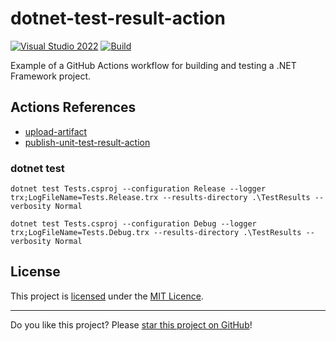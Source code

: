 # dotnet-test-result-action

[![Visual Studio 2022](https://img.shields.io/badge/Visual%20Studio-2022-blue)](../..)
[![Build](../../actions/workflows/Build.yml/badge.svg)](../../actions)

Example of a GitHub Actions workflow for building and testing a .NET Framework project.

## Actions References

- [upload-artifact](https://github.com/actions/upload-artifact)
- [publish-unit-test-result-action](https://github.com/EnricoMi/publish-unit-test-result-action)

### dotnet test
```
dotnet test Tests.csproj --configuration Release --logger trx;LogFileName=Tests.Release.trx --results-directory .\TestResults --verbosity Normal
```
```
dotnet test Tests.csproj --configuration Debug --logger trx;LogFileName=Tests.Debug.trx --results-directory .\TestResults --verbosity Normal
```

## License

This project is [licensed](LICENSE) under the [MIT Licence](https://en.wikipedia.org/wiki/MIT_License).

---

Do you like this project? Please [star this project on GitHub](../../stargazers)!